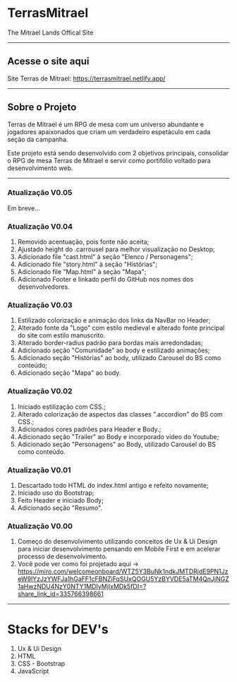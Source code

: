 # TerrasMitrael
The Mitrael Lands Offical Site

---

## Acesse o site aqui

Site Terras de Mitrael: https://terrasmitrael.netlify.app/

---

## Sobre o Projeto

Terras de Mitrael é um RPG de mesa com um universo abundante e jogadores apaixonados que criam um verdadeiro espetáculo em cada seção da campanha. 

Este projeto está sendo desenvolvido com 2 objetivos principais, consolidar o RPG de mesa Terras de Mitrael e servir como portifólio voltado para desenvolvimento web.

---

### Atualização V0.05

Em breve...

### Atualização V0.04

1. Removido acentuação, pois fonte não aceita;
2. Ajustado height do .carrousel para melhor visualização no Desktop;
3. Adicionado file "cast.html" à seção "Elenco / Personagens";
4. Adicionado file "story.html" à seção "Histórias";
5. Adicionado file "Map.html" à seção "Mapa";
6. Adicionado Footer e linkado perfil do GitHub nos nomes dos desenvolvedores.

### Atualização V0.03

1. Estilizado colorização e animação dos links da NavBar no Header;
2. Alterado fonte da "Logo" com estilo medieval e alterado fonte principal do site com estilo manuscrito.
3. Alterado border-radius padrão para bordas mais arredondadas;
4. Adicionado seção "Comunidade" ao body e estilizado animações;
5. Adicionado seção "Histórias" ao body, utilizado Carousel do BS como conteúdo;
6. Adicionado seção "Mapa" ao body.

### Atualização V0.02

1. Iniciado estilização com CSS.;
2. Alterado colorização de aspectos das classes ".accordion" do BS com CSS.;
3. Adicionados cores padrões para Header e Body.;
4. Adicionado seção "Trailer" ao Body e incorporado video do Youtube;
5. Adicionado seção "Personagens" ao Body, utilizado Carousel do BS como conteúdo.

### Atualização V0.01

1. Descartado todo HTML do index.html antigo e refeito novamente;
2. Iniciado uso do Bootstrap;
3. Feito Header e iniciado Body;
4. Adicionado seção "Resumo".

### Atualização V0.00

1. Começo do desenvolvimento utilizando conceitos de Ux & Ui Design para iniciar desenvolvimento pensando em Mobile First e em acelerar processo de desenvolvimento. 
2. Você pode ver como foi projetado aqui → https://miro.com/welcomeonboard/WTZ5Y3BuNk1ndkJMTDRjdE9PN1JzeW9lYzJzYWFJa1hGaFF1cFBNZjFqSUxQOGU5YzBYVDE5aTM4QnJjNGZ1aHwzNDU4NzY0NTY1MDIyMjIxMDk5fDI=?share_link_id=335766398661

---

# Stacks for DEV's

1. Ux & Ui Design
2. HTML
3. CSS - Bootstrap
4. JavaScript